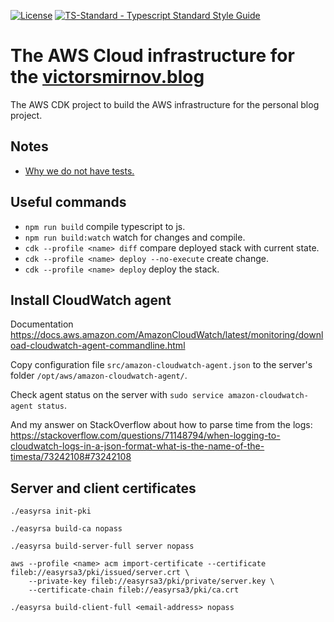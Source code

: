[![License](https://badgen.net/github/license/victorsmirnov/blog-aws-setup)](https://github.com/victorsmirnov/blog-aws-setup/blob/master/LICENSE.md)
[![TS-Standard - Typescript Standard Style Guide](https://badgen.net/badge/code%20style/ts-standard?icon=typescript)](https://github.com/standard/ts-standard)

# The AWS Cloud infrastructure for the [victorsmirnov.blog](https://victorsmirnov.blog)

The AWS CDK project to build the AWS infrastructure for the personal blog project.

## Notes

* [Why we do not have tests.](https://victorsmirnov.blog/should-we-test-aws-cdk-code/)

## Useful commands

 * `npm run build` compile typescript to js.
 * `npm run build:watch` watch for changes and compile.
 * `cdk --profile <name> diff` compare deployed stack with current state.
 * `cdk --profile <name> deploy --no-execute` create change.
 * `cdk --profile <name> deploy` deploy the stack.

## Install CloudWatch agent

Documentation https://docs.aws.amazon.com/AmazonCloudWatch/latest/monitoring/download-cloudwatch-agent-commandline.html

Copy configuration file `src/amazon-cloudwatch-agent.json` to the server's folder `/opt/aws/amazon-cloudwatch-agent/`.

Check agent status on the server with `sudo service amazon-cloudwatch-agent status`.

And my answer on StackOverflow about how to parse time from the logs:
https://stackoverflow.com/questions/71148794/when-logging-to-cloudwatch-logs-in-a-json-format-what-is-the-name-of-the-timesta/73242108#73242108

## Server and client certificates

```shell
./easyrsa init-pki

./easyrsa build-ca nopass

./easyrsa build-server-full server nopass

aws --profile <name> acm import-certificate --certificate fileb://easyrsa3/pki/issued/server.crt \
    --private-key fileb://easyrsa3/pki/private/server.key \
    --certificate-chain fileb://easyrsa3/pki/ca.crt

./easyrsa build-client-full <email-address> nopass

```
